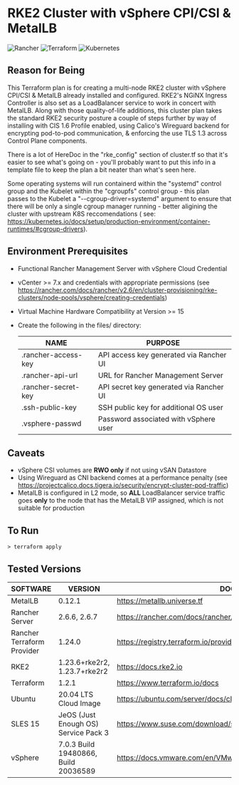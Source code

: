 # RKE2 Cluster with vSphere CPI/CSI & MetalLB
![Rancher](https://img.shields.io/badge/rancher-%230075A8.svg?style=for-the-badge&logo=rancher&logoColor=white) ![Terraform](https://img.shields.io/badge/terraform-%235835CC.svg?style=for-the-badge&logo=terraform&logoColor=white) 	![Kubernetes](https://img.shields.io/badge/kubernetes-%23326ce5.svg?style=for-the-badge&logo=kubernetes&logoColor=white)

## Reason for Being
This Terraform plan is for creating a multi-node RKE2 cluster with vSphere CPI/CSI & MetalLB already installed and configured.  RKE2's NGiNX Ingress Controller is also set as a LoadBalancer service to work in concert with MetalLB.  Along with those quality-of-life additions, this cluster plan takes the standard RKE2 security posture a couple of steps further by way of installing with CIS 1.6 Profile enabled, using Calico's Wireguard backend for encrypting pod-to-pod communication, & enforcing the use TLS 1.3 across Control Plane components.

There is a lot of HereDoc in the "rke_config" section of cluster.tf so that it's easier to see what's going on - you'll probably want to put this info in a template file to keep the plan a bit neater than what's seen here.

Some operating systems will run containerd within the "systemd" control group and the Kubelet within the "cgroupfs" control group - this plan passes to the Kubelet a "--cgroup-driver=systemd" argument to ensure that there will be only a single cgroup manager running - better aligining the cluster with upstream K8S reccomendations ( see: https://kubernetes.io/docs/setup/production-environment/container-runtimes/#cgroup-drivers).

## Environment Prerequisites 
- Functional Rancher Management Server with vSphere Cloud Credential
- vCenter >= 7.x and credentials with appropriate permissions (see https://rancher.com/docs/rancher/v2.6/en/cluster-provisioning/rke-clusters/node-pools/vsphere/creating-credentials)
- Virtual Machine Hardware Compatibility at Version >= 15
- Create the following in the files/ directory:

    | NAME | PURPOSE |
    | ------ | ------ |
    | .rancher-access-key | API access key generated via Rancher UI |
    | .rancher-api-url | URL for Rancher Management Server |
    | .rancher-secret-key | API secret key generated via Rancher UI |
    | .ssh-public-key | SSH public key for additional OS user |
    | .vsphere-passwd | Password associated with vSphere user |

## Caveats
 - vSphere CSI volumes are **RWO only** if not using vSAN Datastore
 - Using Wireguard as CNI backend comes at a performance penalty (see https://projectcalico.docs.tigera.io/security/encrypt-cluster-pod-traffic)
 - MetalLB is configured in L2 mode, so **ALL** LoadBalancer service traffic goes **only** to the node that has the MetalLB VIP assigned, which is not suitable for production

## To Run
    > terraform apply

## Tested Versions

| SOFTWARE | VERSION | DOCS |
| ------ | ------ | ------ |
| MetalLB | 0.12.1 | https://metallb.universe.tf
| Rancher Server | 2.6.6, 2.6.7 | https://rancher.com/docs/rancher/v2.6/en/overview
| Rancher Terraform Provider| 1.24.0 | https://registry.terraform.io/providers/rancher/rancher2/latest/docs
| RKE2 | 1.23.6+rke2r2, 1.23.7+rke2r2 | https://docs.rke2.io
| Terraform | 1.2.1 | https://www.terraform.io/docs
| Ubuntu | 20.04 LTS Cloud Image | https://ubuntu.com/server/docs/cloud-images/introduction
| SLES 15 | JeOS (Just Enough OS) Service Pack 3 | https://www.suse.com/download/sles/
| vSphere | 7.0.3 Build 19480866, Build 20036589 | https://docs.vmware.com/en/VMware-vSphere/index.html
